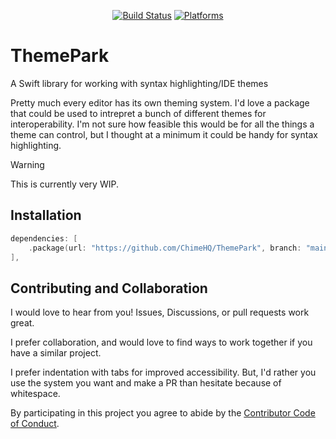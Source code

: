 <div align="center">

[![Build Status][build status badge]][build status]
[![Platforms][platforms badge]][platforms]

</div>

# ThemePark
A Swift library for working with syntax highlighting/IDE themes

Pretty much every editor has its own theming system. I'd love a package that could be used to intrepret a bunch of different themes for interoperability. I'm not sure how feasible this would be for all the things a theme can control, but I thought at a minimum it could be handy for syntax highlighting.

> [!WARNING]
> This is currently very WIP.

## Installation

```swift
dependencies: [
    .package(url: "https://github.com/ChimeHQ/ThemePark", branch: "main")
],
```

## Contributing and Collaboration

I would love to hear from you! Issues, Discussions, or pull requests work great.

I prefer collaboration, and would love to find ways to work together if you have a similar project.

I prefer indentation with tabs for improved accessibility. But, I'd rather you use the system you want and make a PR than hesitate because of whitespace.

By participating in this project you agree to abide by the [Contributor Code of Conduct](CODE_OF_CONDUCT.md).

[editorconfig]: https://editorconfig.org
[build status]: https://github.com/ChimeHQ/ThemePark/actions
[build status badge]: https://github.com/ChimeHQ/ThemePark/workflows/CI/badge.svg
[platforms]: https://swiftpackageindex.com/ChimeHQ/ThemePark
[platforms badge]: https://img.shields.io/endpoint?url=https%3A%2F%2Fswiftpackageindex.com%2Fapi%2Fpackages%2FChimeHQ%2FThemePark%2Fbadge%3Ftype%3Dplatforms
